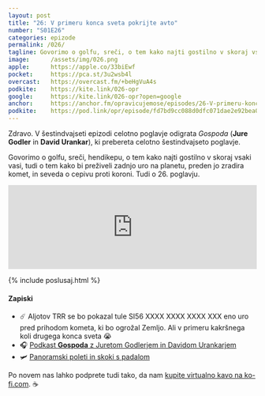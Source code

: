 ```yaml
---
layout: post
title: "26: V primeru konca sveta pokrijte avto"
number: "S01E26"
categories: epizode
permalink: /026/
tagline: Govorimo o golfu, sreči, o tem kako najti gostilno v skoraj vsaki vasi, tudi o tem kako bi preživeli zadnjo uro na planetu in seveda o cepivu proti koroni. Citat odigrata Gospoda Jure Godler in David Urankar.
image:		/assets/img/026.png
apple:		https://apple.co/33biEwf
pocket:		https://pca.st/3u2wsb4l
overcast:	https://overcast.fm/+beHgVuA4s
podkite:	https://kite.link/026-opr
google:		https://kite.link/026-opr?open=google
anchor:		https://anchor.fm/opravicujemose/episodes/26-V-primeru-konca-sveta-pokrijte-avto-emrke2
podkite:	https://pod.link/opr/episode/fd7bd9cc088d0dfc071dae2e92bea09e
---
```


Zdravo. V šestindvajseti epizodi celotno poglavje odigrata _Gospoda_ (**Jure Godler** in **David Urankar**), ki prebereta celotno šestindvajseto poglavje.

Govorimo o golfu, sreči, hendikepu, o tem kako najti gostilno v skoraj vsaki vasi, tudi o tem kako bi preživeli zadnjo uro na planetu, preden jo zradira komet, in seveda o cepivu proti koroni. Tudi o 26. poglavju.

<iframe src="https://www.listennotes.com/podcasts/opravičujemo-se-za/26-v-primeru-konca-sveta-omxzXG_sdyb/embed/" height="170px" width="100%" style="width: 1px; min-width: 100%;" loading="lazy" frameborder="0" scrolling="no"></iframe>

{% include poslusaj.html %}

#### Zapiski

- ☄️ Aljotov TRR se bo pokazal tule SI56 XXXX XXXX XXXX XXX eno uro pred prihodom kometa, ki bo ogrožal Zemljo. Ali v primeru kakršnega koli drugega konca sveta 😭
- 🎧 [Podkast **Gospoda** z Juretom Godlerjem in Davidom Urankarjem](https://podcasts.apple.com/si/podcast/gospoda/id1535598780)
- 🛩 [Panoramski poleti in skoki s padalom](https://www.lk-sentvid.com/?utm_source=podkast&utm_medium=zapiski&utm_campaign=opravicujemose)

Po novem nas lahko podprete tudi tako, da nam [kupite virtualno kavo na ko-fi.com](https://ko-fi.com/opravicujemose). ☕️